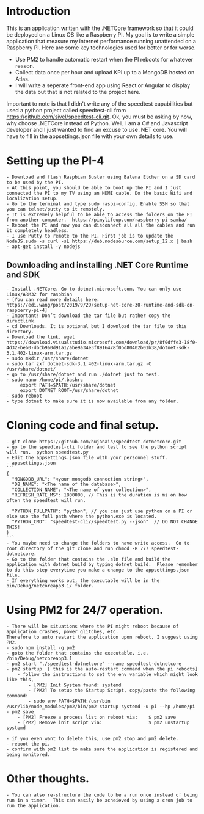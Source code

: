 # Introduction
This is an application written with the .NETCore framework so that it could be deployed on a Linux OS like a Raspberry PI. My goal is to write a simple application that measure my internet performance running unattended on a Raspberry PI.
Here are some key technologies used for better or for worse.
- Use PM2 to handle automatic restart when the PI reboots for whatever reason.
- Collect data once per hour and upload KPI up to a MongoDB hosted on Atlas. 
- I will write a seperate front-end app using React or Angular to display the data but that is not related to the project here.

Important to note is that I didn't write any of the speedtest capabilities but used a python project called speedtest-cli from https://github.com/sivel/speedtest-cli.git.
Ok, you must be asking by now, why choose .NETCore instead of Python. Well, I am a C# and Javascript developer and I just wanted to find an excuse to use .NET core.
You will have to fill in the appsettings.json file with your own details to use.

# Setting up the PI-4
    - Download and flash Raspbian Buster using Balena Etcher on a SD card to be used by the PI.
    - At this point, you should be able to boot up the PI and I just connected the PI to my TV using an HDMI cable. Do the basic Wifi and localization setup.
    - Go to the terminal and type sudo raspi-config. Enable SSH so that you can telnet/putty to it remotely.
    - It is extremely helpful to be able to access the folders on the PI from another computer.  https://pimylifeup.com/raspberry-pi-samba/
    - Reboot the PI and now you can disconnect all all the cables and run it completely headless.
    - I use Putty to remote to the PI. First job is to update the NodeJS.sudo -s curl -sL https://deb.nodesource.com/setup_12.x | bash 
    - apt-get install -y nodejs
## Downloading and installing .NET Core Runtime and SDK
    - Install .NETCore. Go to dotnet.microsoft.com. You can only use Linux/ARM32 for raspbian
    - [You can read more details here: https://edi.wang/post/2019/9/29/setup-net-core-30-runtime-and-sdk-on-raspberry-pi-4]
    - Important! Don’t download the tar file but rather copy the directlink.
    - cd Downloads. It is optional but I download the tar file to this directory.
    - Download the link. wget https://download.visualstudio.microsoft.com/download/pr/8f0dffe3-18f0-4d32-beb0-dbcb9a0d91a1/abe9a34e3f8916478f0bd80402b01b38/dotnet-sdk-3.1.402-linux-arm.tar.gz
    - sudo mkdir /usr/share/dotnet 
    - sudo tar zxf dotnet-sdk-3.1.402-linux-arm.tar.gz -C /usr/share/dotnet/ 
    - go to /usr/share/dotnet and run ./dotnet just to test. 
    - sudo nano /home/pi/.bashrc 
         export PATH=$PATH:/usr/share/dotnet 
         export DOTNET_ROOT=/usr/share/dotnet 
    - sudo reboot
    - type dotnet to make sure it is now available from any folder.

# Cloning code and final setup.
    - git clone https://github.com/hujanais/speedtest-dotnetcore.git
    - go to the speedtest-cli folder and test to see the python script will run.  python speedtest.py
    - Edit the appsettings.json file with your personnel stuff. 
    - appsettings.json
    ```
    {
      "MONGODB_URL": "<your mongodb connection string>",
      "DB_NAME": "<The name of the database>",
      "COLLECTION_NAME": "<The name of your collection>",
      "REFRESH_RATE_MS": 1800000, // This is the duration is ms on how often the speedtest will run.
    
      "PYTHON_FULLPATH": "python", // you can just use python on a PI or else use the full path where the python.exe is located. 
      "PYTHON_CMD": "speedtest-cli//speedtest.py --json"  // DO NOT CHANGE THIS!
    }
    ```
    - You maybe need to change the folders to have write access.  Go to root directory of the git clone and run chmod -R 777 speedtest-dotnetcore.
    - Go to the folder that contains the .sln file and build the application with dotnet build by typing dotnet build.  Please remember to do this step everytime you make a change to the appsettings.json file.
    - If everything works out, the executable will be in the bin/Debug/netcoreapp3.1/ folder.
    
# Using PM2 for 24/7 operation.
    - There will be situations where the PI might reboot because of application crashes, power glitches, etc.  
    Therefore to auto restart the application upon reboot, I suggest using PM2.
    - sudo npm install -g pm2
    - goto the folder that contains the executable. i.e. /bin/Debug/netcoreapp3.1
    - pm2 start "./speedtest-dotnetcore" --name speedtest-dotnetcore
    - pm2 startup  [ this is the auto-restart command when the pi reboots]
        - follow the instructions to set the env variable which might look like this,
            - [PM2] Init System found: systemd
            - [PM2] To setup the Startup Script, copy/paste the following command:
            - sudo env PATH=$PATH:/usr/bin /usr/lib/node_modules/pm2/bin/pm2 startup systemd -u pi --hp /home/pi
    - pm2 save
        - [PM2] Freeze a process list on reboot via:    $ pm2 save
        - [PM2] Remove init script via:                 $ pm2 unstartup systemd

    - if you even want to delete this, use pm2 stop and pm2 delete.
    - reboot the pi.
    - confirm with pm2 list to make sure the application is registered and being monitored.
      
# Other thoughts.
    - You can also re-structure the code to be a run once instead of being run in a timer.  This can easily be acheieved by using a cron job to run the application.
